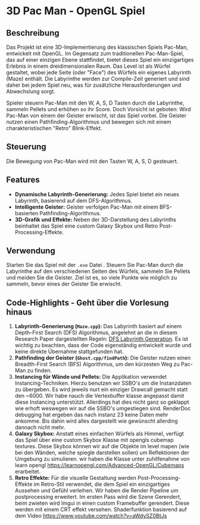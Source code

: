 # 3D Pac Man - OpenGL Spiel

## Beschreibung
Das Projekt ist eine 3D-Implementierung des klassischen Spiels Pac-Man, entwickelt mit OpenGL. Im Gegensatz zum traditionellen Pac-Man-Spiel, das auf einer einzigen Ebene stattfindet, bietet dieses Spiel ein einzigartiges Erlebnis in einem dreidimensionalen Raum. Das Level ist als Würfel gestaltet, wobei jede Seite (oder "Face") des Würfels ein eigenes Labyrinth (Maze) enthält. Die Labyrinthe werden zur Compile-Zeit generiert und sind daher bei jedem Spiel neu, was für zusätzliche Herausforderungen und Abwechslung sorgt.

Spieler steuern Pac-Man mit den W, A, S, D Tasten durch die Labyrinthe, sammeln Pellets und erhöhen so ihr Score. 
Doch Vorsicht ist geboten: Wird Pac-Man von einem der Geister erwischt, ist das Spiel vorbei. Die Geister nutzen einen Pathfinding-Algorithmus und bewegen sich mit einem charakteristischen "Retro" Blink-Effekt.

## Steuerung
Die Bewegung von Pac-Man wird mit den Tasten W, A, S, D gesteuert.

## Features
- **Dynamische Labyrinth-Generierung:** Jedes Spiel bietet ein neues Labyrinth, basierend auf dem DFS-Algorithmus.
- **Intelligente Geister:** Geister verfolgen Pac-Man mit einem BFS-basierten Pathfinding-Algorithmus.
- **3D-Grafik und Effekte:** Neben der 3D-Darstellung des Labyrinths beinhaltet das Spiel eine custom Galaxy Skybox und Retro Post-Processing-Effekte.

## Verwendung
Starten Sie das Spiel mit der `.exe` Datei . Steuern Sie Pac-Man durch die Labyrinthe auf den verschiedenen Seiten des Würfels, sammeln Sie Pellets und meiden Sie die Geister. Ziel ist es, so viele Punkte wie möglich zu sammeln, bevor eines der Geister Sie erwischt.

## Code-Highlights - Geht über die Vorlesung hinaus
1. **Labyrinth-Generierung (`Maze.cpp`):** Das Labyrinth basiert auf einem Depth-First Search (DFS) Algorithmus, angelehnt an die in diesem Research Paper dargestellten Regeln: [DFS Labyrinth Generation](https://people.eecs.berkeley.edu/~sequin/CS285/PROJ_06/Adarsh--Athulan/AA_report/report.html). Es ist wichtig zu beachten, dass der Code eigenständig entwickelt wurde und keine direkte Übernahme stattgefunden hat.
2. **Pathfinding der Geister (`Ghost.cpp/findPath`):** Die Geister nutzen einen Breadth-First Search (BFS) Algorithmus, um den kürzesten Weg zu Pac-Man zu finden.
3. **Instancing für Wände und Pellets:** Die Applikation verwendet Instancing-Techniken. Hierzu benutzen wir SSBO's um die Instanzdaten zu übergeben. Es wird jeweils nurt ein einziger Drawcall gemacht statt den ~6000. Wir habe nauch die Vertexbuffer klasse angepasst damit diese Instancing unterstützt. Allerdings hat dies nicht ganz so geklappt wie erhoft weswegen wir auf die SSBO's umgestiegen sind. RenderDoc debugging hat ergeben das nach instanz 23 keine Daten mehr ankomme. Bis dahin wird alles dargestellt wie gewünscht allerding dannach nicht mehr. 
4. **Galaxy Skybox:** Anstatt eines einfachen Würfels als Himmel, verfügt das Spiel über eine custom  Skybox Klasse mit opengls cubemap textures. Diese Skybox können wir auf die Objekte im level mapen (wie bei den Wänden, welche spiegle darstellen sollen) um Reflektionen der Umgebung zu simulieren. wir haben die Klasse unter zuhilfenahme von learn opengl https://learnopengl.com/Advanced-OpenGL/Cubemaps erarbeitet. 
5. **Retro Effekte:** Für die visuelle Gestaltung werden Post-Processing-Effekte im Retro-Stil verwendet, die dem Spiel ein einzigartiges Aussehen und Gefühl verleihen. Wir haben die Render Pipeline um postprocessing erweitert. Im ersten Pass wird die Szene Gerendert, beim zwieten wird Imgui in einen custom Framebuffer gerendert. Diese werden mit einem CRT effekt versehen. Shaderfunktion basierend auf dem Video https://www.youtube.com/watch?v=aWdySZ0BtJs

